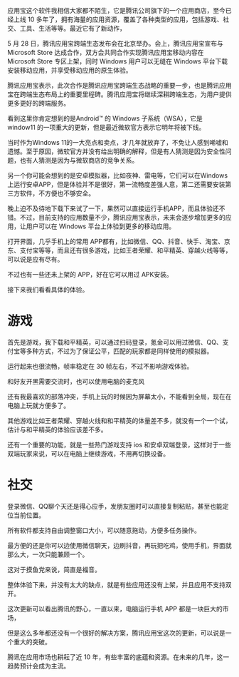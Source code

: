 

应用宝这个软件我相信大家都不陌生，它是腾讯公司旗下的一个应用商店，至今已经上线 10 多年了，拥有海量的应用资源，覆盖了各种类型的应用，包括游戏、社交、工具、生活等等。最近它有了新动作，

5 月 28 日，腾讯应用宝跨端生态发布会在北京举办。会上，腾讯应用宝宣布与 Microsoft Store 达成合作，双方会共同合作实现腾讯应用宝移动内容在 Microsoft Store 专区上架，同时 Windows 用户可以无缝在 Windows 平台下载安装移动应用，并享受移动应用的原生体验。

腾讯应用宝表示，此次合作是腾讯应用宝跨端生态战略的重要一步，也是腾讯应用宝在跨端生态布局上的重要里程碑。腾讯应用宝将继续深耕跨端生态，为用户提供更多更好的跨端服务。





看到这里你肯定想到的是Android™️ 的 Windows 子系统（WSA），它是 window11 的一项重大的更新，但是最近微软官方表示它明年将被下线。

当时作为Windows 11的一大亮点和卖点，才几年就放弃了，不免让人感到唏嘘和遗憾。至于原因，微软官方并没有给出明确的解释，但是有人猜测是因为安全性问题，也有人猜测是因为与微软商店的竞争关系。



另一个你可能会想到的是安卓模拟器，比如夜神、雷电等，它们可以在Windows上运行安卓APP，但是体验并不是很好，第一流畅度差强人意，第二还需要安装第三方软件，不方便也不够安全。



晚上迫不及待地下载下来试了一下，果然可以直接运行手机APP，而且体验还不错。不过，目前支持的应用数量不少，腾讯应用宝表示，未来会逐步增加更多的应用，让用户可以在 Windows 平台上体验到更多的移动应用。



打开界面，几乎手机上的常用 APP都有，比如微信、QQ、抖音、快手、淘宝、京东、支付宝等等，而且还有很多游戏，比如王者荣耀、和平精英、穿越火线等等，可以说是应有尽有。

不过也有一些还未上架的 APP，好在它可以用过 APK安装。



接下来我们看看具体的体验。



# 游戏


首先是游戏，我下载和平精英，可以通过扫码登录，氪金可以用过微信、QQ、支付宝等多种方式，不过为了保证公平，匹配的玩家都是同样使用的模拟器。

运行起来也很流畅，帧率稳定在 30 帧左右，不过不影响游戏体验。

和好友开黑需要交流时，也可以使用电脑的麦克风



还有我最喜欢的部落冲突，手机上玩的时候因为屏幕太小，不能看到全局，现在在电脑上玩就方便多了。



其他游戏比如王者荣耀、穿越火线和和平精英的体量差不多，就没有一个一个试，估计与和平精英的体验应该差不多。



还有一个重要的功能，就是一些热门游戏支持 ios 和安卓双端登录，这样对于一些双端玩家来说，可以在电脑上继续游戏，不用再切换设备。



# 社交


登录微信、QQ聊个天还是得心应手，发朋友圈时可以直接复制粘贴，甚至也能定位当前位置。

所有软件都支持自由调整窗口大小，可以随意拖动，方便多任务操作。

最方便的还是你可以边使用微信聊天，边刷抖音，再玩把吃鸡，使用手机，界面就那么大，一次只能兼顾一个。

这对于摸鱼党来说，简直是福音。



整体体验下来，并没有太大的缺点，就是有些应用还没有上架，并且应用不支持双开。



这次更新可以看出腾讯的野心，一直以来，电脑运行手机 APP 都是一块巨大的市场，

但是这么多年都还没有一个很好的解决方案，腾讯应用宝这次的更新，可以说是一个重大的突破。

腾讯在应用市场也耕耘了近 10 年，有些丰富的底蕴和资源。在未来的几年，这一趋势预计会成为主流。





